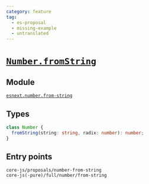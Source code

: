 ```yaml
---
category: feature
tag:
  - es-proposal
  - missing-example
  - untranslated
---
```


# [`Number.fromString`](https://github.com/tc39/proposal-number-fromstring)

## Module

[`esnext.number.from-string`](https://github.com/zloirock/core-js/blob/master/packages/core-js/modules/esnext.number.from-string.js)

## Types

```ts
class Number {
  fromString(string: string, radix: number): number;
}
```

## Entry points

```
core-js/proposals/number-from-string
core-js(-pure)/full/number/from-string
```
